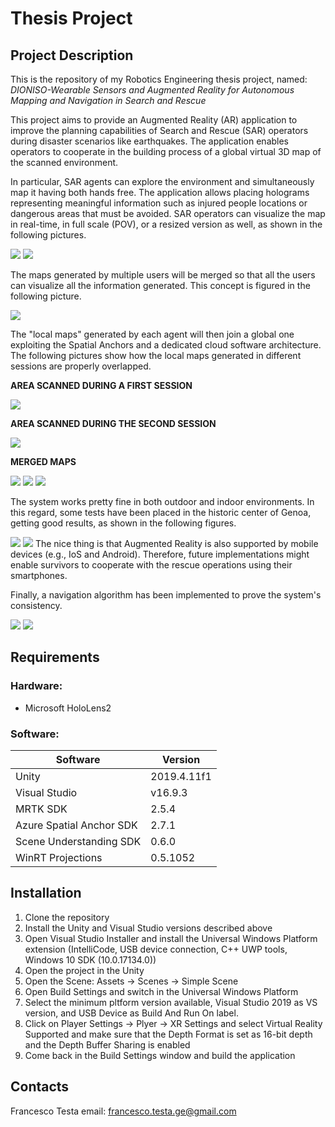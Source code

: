 # Thesis Project

## __Project Description__
This is the repository of my Robotics Engineering thesis project, named:  
 _DIONISO-Wearable Sensors and Augmented Reality for Autonomous Mapping and Navigation in Search and Rescue_

 This project aims to provide an Augmented Reality (AR) application to improve the planning capabilities of Search and Rescue (SAR) operators during disaster scenarios like earthquakes. 
 The application enables operators to cooperate in the building process of a global virtual 3D map of the scanned environment. 
 
 In particular, SAR agents can explore the environment and simultaneously map it having both hands free. The application allows placing holograms representing meaningful information such as injured people locations or dangerous areas that must be avoided. SAR operators can visualize the map in real-time, in full scale (POV), or a resized version as well, as shown in the following pictures. 
 
 <img src="pictures/pov.PNG" with="70" hight="20"> 
 
 <img src="pictures/resizedMap.PNG" with="70" hight="20"> 

The maps generated by multiple users will be merged so that all the users can visualize all the information generated. This concept is figured in the following picture.

 <img src="pictures/idea.PNG" with="70" hight="20"> 
 
 The "local maps" generated by each agent will then join a global one exploiting the Spatial Anchors and a dedicated cloud software architecture. The following pictures show how the local maps generated in different sessions are properly overlapped.

 __AREA SCANNED DURING A FIRST SESSION__

<img src="pictures/localmap 1.PNG" with="50" hight="20"> 
 
 __AREA SCANNED DURING THE SECOND SESSION__

 <img src="pictures/localmap2.PNG" with="50" hight="20">

  __MERGED MAPS__

 <img src="pictures/combinedmap.PNG" with="50" hight="20">

 <img src="pictures/combinedMini side.PNG" with="50" hight="20">

 <img src="pictures/combinedMini 2.PNG" with="50" hight="20">

 The system works pretty fine in both outdoor and indoor environments. In this regard, some tests have been placed in the historic center of Genoa, getting good results, as shown in the following figures.

  <img src="pictures/scanned area.jpg" with="50" hight="20">

  <img src="pictures/combinedMini.jpg" with="50" hight="20">
The nice thing is that Augmented Reality is also supported by mobile devices (e.g., IoS and Android). Therefore, future implementations might enable survivors to cooperate with the rescue operations using their smartphones.
 
Finally, a navigation algorithm has been implemented to prove the system's consistency.

  <img src="pictures/indoorNav.PNG" with="70" hight="20">

  <img src="pictures/indoorNavNOQuads.PNG" with="70" hight="20">

## __Requirements__
### __Hardware:__
- Microsoft HoloLens2
### __Software:__
| Software | Version | 
| --------| ---------|
| Unity   | 2019.4.11f1 |
| Visual Studio | v16.9.3 |
| MRTK SDK | 2.5.4 |
| Azure Spatial Anchor SDK | 2.7.1 |
| Scene Understanding SDK | 0.6.0 |
|WinRT Projections | 0.5.1052 |



## __Installation__
1. Clone the repository
2. Install the Unity and Visual Studio versions described above
3. Open Visual Studio Installer and install the Universal Windows Platform extension (IntelliCode, USB device connection, C++ UWP tools, Windows 10 SDK (10.0.17134.0))
3. Open the project in the Unity
4. Open the Scene: Assets -> Scenes -> Simple Scene
5. Open Build Settings and switch in the Universal Windows Platform
6. Select the minimum pltform version available, Visual Studio 2019 as VS version, and USB Device as Build And Run On label.  
7. Click on Player Settings -> Plyer -> XR Settings and select Virtual Reality Supported and make sure that the Depth Format is set as 16-bit depth and the Depth Buffer Sharing is enabled
8. Come back in the Build Settings window and build the application

## __Contacts__
Francesco Testa 
email: francesco.testa.ge@gmail.com
